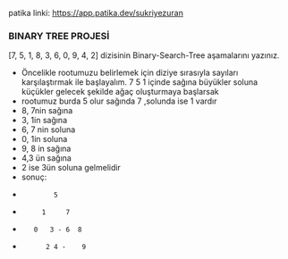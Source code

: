patika linki: https://app.patika.dev/sukriyezuran
### BINARY TREE PROJESİ
[7, 5, 1, 8, 3, 6, 0, 9, 4, 2] dizisinin Binary-Search-Tree aşamalarını yazınız.
- Öncelikle rootumuzu belirlemek için diziye sırasıyla sayıları karşılaştırmak ile başlayalım. 7 5 1 içinde sağına büyükler soluna küçükler gelecek şekilde ağaç oluşturmaya başlarsak
- rootumuz burda 5 olur sağında 7 ,solunda ise 1 vardır
- 8, 7nin sağına
- 3, 1in sağına
- 6, 7 nin soluna
- 0, 1in soluna
- 9, 8 in sağına
- 4,3 ün sağına
- 2 ise 3ün soluna gelmelidir
- sonuç:
*             5
*          1     7
*        0   3 - 6  8
*           2 4 -    9
